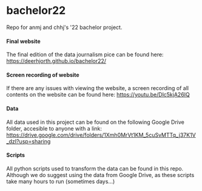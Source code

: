 # bachelor22
Repo for anmj and chhj's '22 bachelor project. 

#### Final website
The final edition of the data journalism pice can be found here: https://deerhjorth.github.io/bachelor22/

#### Screen recording of website
If there are any issues with viewing the website, a screen recording of all contents on the website can be found here: https://youtu.be/Dlc5kjA26IQ

#### Data
All data used in this project can be found on the following Google Drive folder, accesible to anyone with a link: https://drive.google.com/drive/folders/1Xmh0MrVt1KM_5cuSvMTTq_j37K1V_dzI?usp=sharing

#### Scripts
All python scripts used to transform the data can be found in this repo. Although we do suggest using the data from Google Drive, as these scripts take many hours to run (sometimes days...)
